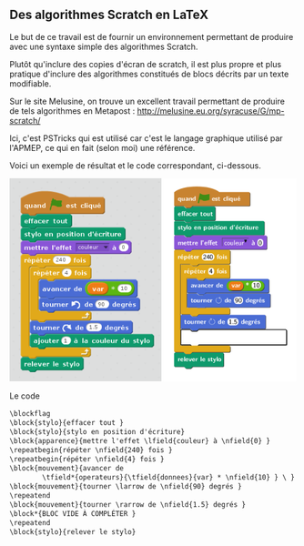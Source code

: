 Des algorithmes Scratch en LaTeX
------------

Le but de ce travail est de fournir un environnement permettant de
produire avec une syntaxe simple des algorithmes Scratch.

Plutôt qu'inclure des copies d'écran de scratch, il est plus propre et plus
pratique d'inclure des algorithmes constitués de blocs décrits par un texte
modifiable.

Sur le site Melusine, on trouve un excellent travail permettant de produire de
tels algorithmes en Metapost : http://melusine.eu.org/syracuse/G/mp-scratch/

Ici, c'est PSTricks qui est utilisé car c'est le langage graphique utilisé par
l'APMEP, ce qui en fait (selon moi) une référence.

Voici un exemple de résultat et le code correspondant, ci-dessous.

![enter image description here](https://raw.githubusercontent.com/nicolaspoulain/scratchTeX/master/example.png)

Le code

    \blockflag
    \block{stylo}{effacer tout }
    \block{stylo}{stylo en position d'écriture}
    \block{apparence}{mettre l'effet \lfield{couleur} à \nfield{0} }
    \repeatbegin{répéter \nfield{240} fois }
    \repeatbegin{répéter \nfield{4} fois }
    \block{mouvement}{avancer de 
            \tfield*{operateurs}{\tfield{donnees}{var} * \nfield{10} } \ }
    \block{mouvement}{tourner \larrow de \nfield{90} degrés }
    \repeatend
    \block{mouvement}{tourner \rarrow de \nfield{1.5} degrés }
    \block*{BLOC VIDE À COMPLÉTER }
    \repeatend
    \block{stylo}{relever le stylo}

